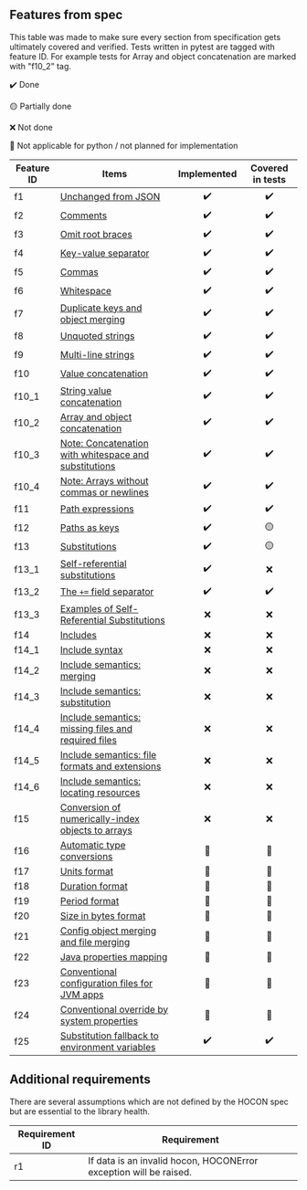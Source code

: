 ## Features from spec

This table was made to make sure every section from specification gets ultimately covered and verified.
Tests written in pytest are tagged with feature ID.
For example tests for Array and object concatenation are marked with "f10_2" tag.

:heavy_check_mark: Done

:yellow_circle: Partially done

:x: Not done

:no_entry_sign: Not applicable for python / not planned for implementation

| Feature ID | Items                                                                                                                                                                  |    Implemented     |  Covered in tests  |
|------------|------------------------------------------------------------------------------------------------------------------------------------------------------------------------|:------------------:|:------------------:|
| f1         | [Unchanged from JSON](https://github.com/lightbend/config/blob/v1.4.3/HOCON.md#unchanged-from-json)                                                                    | :heavy_check_mark: | :heavy_check_mark: |
| f2         | [Comments](https://github.com/lightbend/config/blob/v1.4.3/HOCON.md#comments)                                                                                          | :heavy_check_mark: | :heavy_check_mark: |
| f3         | [Omit root braces](https://github.com/lightbend/config/blob/v1.4.3/HOCON.md#omit-root-braces)                                                                          | :heavy_check_mark: | :heavy_check_mark: |
| f4         | [Key-value separator](https://github.com/lightbend/config/blob/v1.4.3/HOCON.md#key-value-separator)                                                                    | :heavy_check_mark: | :heavy_check_mark: |
| f5         | [Commas](https://github.com/lightbend/config/blob/v1.4.3/HOCON.md#commas)                                                                                              | :heavy_check_mark: | :heavy_check_mark: |
| f6         | [Whitespace](https://github.com/lightbend/config/blob/v1.4.3/HOCON.md#whitespace)                                                                                      | :heavy_check_mark: | :heavy_check_mark: |
| f7         | [Duplicate keys and object merging](https://github.com/lightbend/config/blob/v1.4.3/HOCON.md#duplicate-keys-and-object-merging)                                        | :heavy_check_mark: | :heavy_check_mark: |
| f8         | [Unquoted strings](https://github.com/lightbend/config/blob/v1.4.3/HOCON.md#unquoted-strings)                                                                          | :heavy_check_mark: | :heavy_check_mark: |
| f9         | [Multi-line strings](https://github.com/lightbend/config/blob/v1.4.3/HOCON.md#multi-line-strings)                                                                      | :heavy_check_mark: | :heavy_check_mark: |
| f10        | [Value concatenation](https://github.com/lightbend/config/blob/v1.4.3/HOCON.md#value-concatenation)                                                                    | :heavy_check_mark: | :heavy_check_mark: |
| f10_1      | [String value concatenation](https://github.com/lightbend/config/blob/v1.4.3/HOCON.md#string-value-concatenation)                                                      | :heavy_check_mark: | :heavy_check_mark: |
| f10_2      | [Array and object concatenation](https://github.com/lightbend/config/blob/v1.4.3/HOCON.md#array-and-object-concatenation)                                              | :heavy_check_mark: | :heavy_check_mark: |
| f10_3      | [Note: Concatenation with whitespace and substitutions](https://github.com/lightbend/config/blob/v1.4.3/HOCON.md#note-concatenation-with-whitespace-and-substitutions) | :heavy_check_mark: | :heavy_check_mark: |
| f10_4      | [Note: Arrays without commas or newlines](https://github.com/lightbend/config/blob/v1.4.3/HOCON.md#note-arrays-without-commas-or-newlines)                             | :heavy_check_mark: | :heavy_check_mark: |
| f11        | [Path expressions](https://github.com/lightbend/config/blob/v1.4.3/HOCON.md#path-expressions)                                                                          | :heavy_check_mark: | :heavy_check_mark: |
| f12        | [Paths as keys](https://github.com/lightbend/config/blob/v1.4.3/HOCON.md#paths-as-keys)                                                                                | :heavy_check_mark: |  :yellow_circle:   |
| f13        | [Substitutions](https://github.com/lightbend/config/blob/v1.4.3/HOCON.md#substitutions)                                                                                | :heavy_check_mark: |  :yellow_circle:   |
| f13_1      | [Self-referential substitutions](https://github.com/lightbend/config/blob/v1.4.3/HOCON.md#self-referential-substitutions)                                              | :heavy_check_mark: |        :x:         |
| f13_2      | [The `+=` field separator](https://github.com/lightbend/config/blob/v1.4.3/HOCON.md#the--field-separator)                                                              | :heavy_check_mark: | :heavy_check_mark: |
| f13_3      | [Examples of Self-Referential Substitutions](https://github.com/lightbend/config/blob/v1.4.3/HOCON.md#examples-of-self-referential-substitutions)                      |        :x:         |        :x:         |
| f14        | [Includes](https://github.com/lightbend/config/blob/v1.4.3/HOCON.md#includes)                                                                                          |        :x:         |        :x:         |
| f14_1      | [Include syntax](https://github.com/lightbend/config/blob/v1.4.3/HOCON.md#include-syntax)                                                                              |        :x:         |        :x:         |
| f14_2      | [Include semantics: merging](https://github.com/lightbend/config/blob/v1.4.3/HOCON.md#include-semantics-merging)                                                       |        :x:         |        :x:         |
| f14_3      | [Include semantics: substitution](https://github.com/lightbend/config/blob/v1.4.3/HOCON.md#include-semantics-substitution)                                             |        :x:         |        :x:         |
| f14_4      | [Include semantics: missing files and required files](https://github.com/lightbend/config/blob/v1.4.3/HOCON.md#include-semantics-missing-files-and-required-files)     |        :x:         |        :x:         |
| f14_5      | [Include semantics: file formats and extensions](https://github.com/lightbend/config/blob/v1.4.3/HOCON.md#include-semantics-file-formats-and-extensions)               |        :x:         |        :x:         |
| f14_6      | [Include semantics: locating resources](https://github.com/lightbend/config/blob/v1.4.3/HOCON.md#include-semantics-locating-resources)                                 |        :x:         |        :x:         |
| f15        | [Conversion of numerically-index objects to arrays](https://github.com/lightbend/config/blob/v1.4.3/HOCON.md#conversion-of-numerically-indexed-objects-to-arrays)      |        :x:         |        :x:         |
| f16        | [Automatic type conversions](https://github.com/lightbend/config/blob/v1.4.3/HOCON.md#automatic-type-conversions)                                                      |  :no_entry_sign:   |  :no_entry_sign:   |
| f17        | [Units format](https://github.com/lightbend/config/blob/v1.4.3/HOCON.md#units-format)                                                                                  |  :no_entry_sign:   |  :no_entry_sign:   |
| f18        | [Duration format](https://github.com/lightbend/config/blob/v1.4.3/HOCON.md#duration-format)                                                                            |  :no_entry_sign:   |  :no_entry_sign:   |
| f19        | [Period format](https://github.com/lightbend/config/blob/v1.4.3/HOCON.md#period-format)                                                                                |  :no_entry_sign:   |  :no_entry_sign:   |
| f20        | [Size in bytes format](https://github.com/lightbend/config/blob/v1.4.3/HOCON.md#size-in-bytes-format)                                                                  |  :no_entry_sign:   |  :no_entry_sign:   |
| f21        | [Config object merging and file merging](https://github.com/lightbend/config/blob/v1.4.3/HOCON.md#config-object-merging-and-file-merging)                              |  :no_entry_sign:   |  :no_entry_sign:   |
| f22        | [Java properties mapping](https://github.com/lightbend/config/blob/v1.4.3/HOCON.md#java-properties-mapping)                                                            |  :no_entry_sign:   |  :no_entry_sign:   |
| f23        | [Conventional configuration files for JVM apps](https://github.com/lightbend/config/blob/v1.4.3/HOCON.md#conventional-configuration-files-for-jvm-apps)                |  :no_entry_sign:   |  :no_entry_sign:   |
| f24        | [Conventional override by system properties](https://github.com/lightbend/config/blob/v1.4.3/HOCON.md#conventional-override-by-system-properties)                      |  :no_entry_sign:   |  :no_entry_sign:   |
| f25        | [Substitution fallback to environment variables](https://github.com/lightbend/config/blob/v1.4.3/HOCON.md#substitution-fallback-to-environment-variables)              | :heavy_check_mark: | :heavy_check_mark: |

## Additional requirements

There are several assumptions which are not defined by the HOCON spec but are essential to the library health.

| Requirement ID | Requirement                                                       |
|----------------|-------------------------------------------------------------------|
| r1             | If data is an invalid hocon, HOCONError exception will be raised. |

